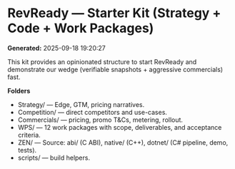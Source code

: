 # RevReady — Starter Kit (Strategy + Code + Work Packages)

**Generated:** 2025-09-18 19:20:27

This kit provides an opinionated structure to start RevReady and demonstrate our wedge (verifiable snapshots + aggressive commercials) fast.

**Folders**
- Strategy/ — Edge, GTM, pricing narratives.
- Competition/ — direct competitors and use-cases.
- Commercials/ — pricing, promo T&Cs, metering, rollout.
- WPS/ — 12 work packages with scope, deliverables, and acceptance criteria.
- ZEN/ — Source: abi/ (C ABI), native/ (C++), dotnet/ (C# pipeline, demo, tests).
- scripts/ — build helpers.

